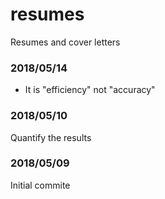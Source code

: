 # resumes
Resumes and cover letters

### 2018/05/14
* It is "efficiency" not "accuracy"

### 2018/05/10
Quantify the results

### 2018/05/09
Initial commite
